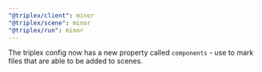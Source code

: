 ```yaml
---
"@triplex/client": minor
"@triplex/scene": minor
"@triplex/run": minor
---
```


The triplex config now has a new property called `components` - use to mark files that are able to be added to scenes.

